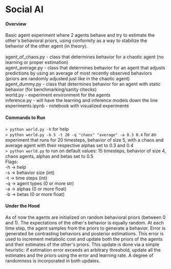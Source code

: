 # Social AI

#### Overview

Basic agent experiment where 2 agents behave and try to estimate the other's behavioral priors, using conformity as a way to stabilize the behavior of the other agent (in theory).
<br/>
<br/>
agent_of_chaos.py - class that determines behavior for a chaotic agent (no learning or proper estimation)
<br/>
agent_average.py - class that determines behavior for an agent that adjusts predictions by using an average of most recently observed behaviors (priors are randomly adjusted just like in the chaotic agent)
<br/>
agent_dummy.py - class that determines behavior for an agent with static behavior (for benchmarking/sanity checks)
<br/>
world.py - experiment environment for the agents
<br/>
inference.py - will have the learning and inference models down the line
<br/>
experiments.ipynb - notebook with visualized experiments

#### Commands to Run

`> python world.py -h` for help
<br/>
`> python world.py -b 5 -t 20 -q "chaos" "average" -a 0.3 0.4` for an experiment that runs for 20 timesteps, behavior of size 5, with a chaos and average agent with their respective alphas set to 0.3 and 0.4
<br/>
`> python world.py` to run on default values: 15 timesteps, behavior of size 4, chaos agents, alphas and betas set to 0.5
<br/>
Flags:
<br/>
-h -> help
<br/>
-s -> behavior size (int)
<br/>
-t -> time steps (int)
<br/>
-q -> agent types (0 or more str)
<br/>
-a -> alphas (0 or more float)
<br/>
-b -> betas (0 or more float)

#### Under the Hood

As of now the agents are initialized on random behavioral priors (between 0 and 1). The expectations of the other's behavior is equally random. At each time step, the agent samples from the priors to generate a behavior. Error is generated be contrasting behaviors and posterior estimations. This error is used to increment metabolic cost and update both the priors of the agents and their estimates of the other's priors. This update is done via a simple heuristic: if estimation error exceeds an arbitrary threshold, update all the estimates and the priors using the error and learning rate. A degree of randomness is incorporated in both updates.
